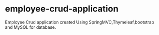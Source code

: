 # employee-crud-application
Employee Crud application created Using SpringMVC,Thymeleaf,bootstrap and MySQL for database. 
